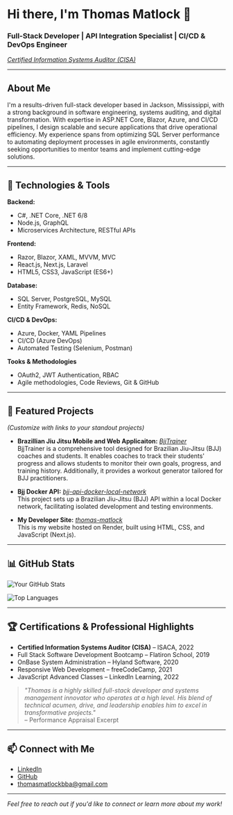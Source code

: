 # Hi there, I'm **Thomas Matlock** 👋

### Full-Stack Developer | API Integration Specialist | CI/CD & DevOps Engineer  
*[Certified Information Systems Auditor (CISA)](https://www.isaca.org/)*

---

## About Me

I'm a results-driven full-stack developer based in Jackson, Mississippi, with a strong background in software engineering, systems auditing, and digital transformation. With expertise in ASP.NET Core, Blazor, Azure, and CI/CD pipelines, I design scalable and secure applications that drive operational efficiency. My experience spans from optimizing SQL Server performance to automating deployment processes in agile environments, constantly seeking opportunities to mentor teams and implement cutting-edge solutions.

---

## 🔧 Technologies & Tools

**Backend:**  
- C#, .NET Core, .NET 6/8  
- Node.js, GraphQL  
- Microservices Architecture, RESTful APIs  

**Frontend:**  
- Razor, Blazor, XAML, MVVM, MVC  
- React.js, Next.js, Laravel  
- HTML5, CSS3, JavaScript (ES6+)

**Database:**  
- SQL Server, PostgreSQL, MySQL  
- Entity Framework, Redis, NoSQL

**CI/CD & DevOps:**  
- Azure, Docker, YAML Pipelines  
- CI/CD (Azure DevOps)  
- Automated Testing (Selenium, Postman)

**Tooks & Methodologies**  
- OAuth2, JWT Authentication, RBAC  
- Agile methodologies, Code Reviews, Git & GitHub

---

## 🚀 Featured Projects

*(Customize with links to your standout projects)*

- **Brazillian Jiu Jitsu Mobile and Web Applicaiton:** *[BjjTrainer]([https://github.com/zep1994/your-project-link](https://github.com/zep1994/BjjTrainer))*  
  BjjTrainer is a comprehensive tool designed for Brazilian Jiu-Jitsu (BJJ) coaches and students. It enables coaches to track their students' progress and allows students to monitor their own goals, progress, and training history. Additionally, it provides a  workout generator tailored for BJJ practitioners.

- **Bjj Docker API:** *[bjj-api-docker-local-network
]([https://github.com/zep1994/your-project-link](https://github.com/zep1994/bjj-api-docker-local-network))*  
  This project sets up a Brazilian Jiu-Jitsu (BJJ) API within a local Docker network, facilitating isolated development and testing environments.

- **My Developer Site:** *[thomas-matlock]([https://github.com/zep1994/your-project-link](https://github.com/zep1994/thomas-matlock))*  
  This is my website hosted on Render, built using HTML, CSS, and JavaScript (Next.js).

---

## 📊 GitHub Stats

![Your GitHub Stats](https://github-readme-stats.vercel.app/api?username=zep1994&show_icons=true&theme=radical)

![Top Languages](https://github-readme-stats.vercel.app/api/top-langs/?username=zep1994&layout=compact)

---

## 🏆 Certifications & Professional Highlights

- **Certified Information Systems Auditor (CISA)** – ISACA, 2022  
- Full Stack Software Development Bootcamp – Flatiron School, 2019  
- OnBase System Administration – Hyland Software, 2020  
- Responsive Web Development – freeCodeCamp, 2021  
- JavaScript Advanced Classes – LinkedIn Learning, 2022

> *"Thomas is a highly skilled full-stack developer and systems management innovator who operates at a high level. His blend of technical acumen, drive, and leadership enables him to excel in transformative projects."*  
> – Performance Appraisal Excerpt

---

## 📫 Connect with Me

- [LinkedIn](http://linkedin.com/in/tmatlockCISA)  
- [GitHub](https://github.com/zep1994)  
- thomasmatlockbba@gmail.com

---

*Feel free to reach out if you'd like to connect or learn more about my work!*
